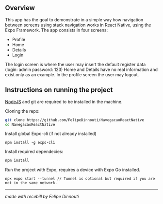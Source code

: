 ## Overview

This app has the goal to demonstrate in a simple way how navigation between screens using stack navigation works in React Native, using the Expo Framework.
The app consists in four screens:
- Profile
- Home
- Details
- Login

The login screen is where the user may insert the default register data (login: admin  password: 123)
Home and Details have no real information and exist only as an example.
In the profile screen the user may logout.

## Instructions on running the project

[NodeJS](https://nodejs.org/en) and git are required to be installed in the machine.

Cloning the repo:

```bash
git clone https://github.com/FelipeDinnouti/NavegacaoReactNative
cd NavegacaoReactNative
```

Install global Expo-cli (if not already installed)
```
npm install -g expo-cli
```

Install required dependecies:
```bash
npm install
```

Run the project with Expo, requires a device with Expo Go installed.
```
npx expo start --tunnel // Tunnel is optional but required if you are not in the same network.
```

---


*made with recebill by Felipe Dinnouti*